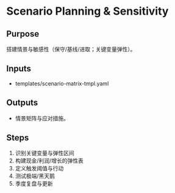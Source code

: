 # Scenario Planning & Sensitivity

## Purpose

搭建情景与敏感性（保守/基线/进取；关键变量弹性）。

## Inputs

- templates/scenario-matrix-tmpl.yaml

## Outputs

- 情景矩阵与应对措施。

## Steps

1. 识别关键变量与弹性区间
2. 构建现金/利润/增长的弹性表
3. 定义触发阈值与行动
4. 测试极端/黑天鹅
5. 季度复盘与更新
